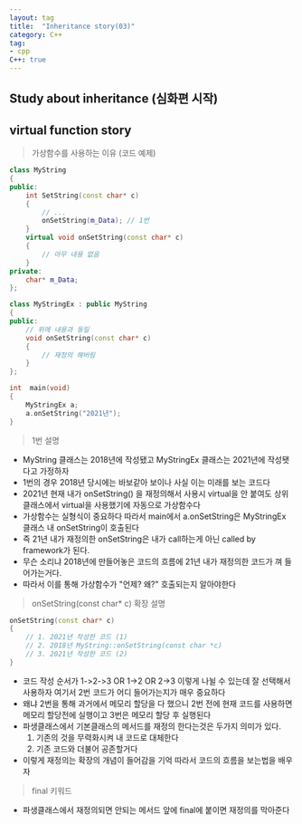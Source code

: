 ```yaml
---
layout: tag
title:  "Inheritance story(03)"
category: C++
tag:
- cpp
C++: true
---
```

## Study about inheritance (심화편 시작)

## virtual function story

> 가상함수를 사용하는 이유 (코드 예제)

```cpp
class MyString
{
public:
    int SetString(const char* c)
    {
        // ...
        onSetString(m_Data); // 1번
    }
    virtual void onSetString(const char* c)
    {
        // 아무 내용 없음
    }
private:
    char* m_Data;
};

class MyStringEx : public MyString
{
public:
    // 위에 내용과 동일
    void onSetString(const char* c)
    {
        // 재정의 해버림
    }
};

int  main(void)
{
    MyStringEx a;
    a.onSetString("2021년");
}
```

> 1번 설명

- MyString 클래스는 2018년에 작성됐고 MyStringEx 클래스는 2021년에 작성됏다고 가정하자
- 1번의 경우 2018년 당시에는 바보같아 보이나 사실 이는 미래를 보는 코드다
- 2021년 현재 내가 onSetString() 을 재정의해서 사용시 virtual을 안 붙여도 상위 클래스에서 virtual을 사용했기에 자동으로 가상함수다
- 가상함수는 실형식이 중요하다 따라서 main에서 a.onSetString은 MyStringEx 클래스 내 onSetString이 호출된다
- 즉 21년 내가 재정의한 onSetString은 내가 call하는게 아닌 called by framework가 된다.
- 무슨 소리냐 2018년에 만들어놓은 코드의 흐름에 21년 내가 재정의한 코드가 껴 들어가는거다.
- 따라서 이를 통해 가상함수가 "언제? 왜?" 호출되는지 알아야한다

> onSetString(const char* c) 확장 설명

```cpp
onSetString(const char* c)
{
    // 1. 2021년 작성한 코드 (1)
    // 2. 2018년 MyString::onSetString(const char *c)
    // 3. 2021년 작성한 코드 (2)
}
```

- 코드 작성 순서가 1->2->3 OR 1->2 OR 2->3 이렇게 나뉠 수 있는데 잘 선택해서 사용하자 여기서 2번 코드가 어디 들어가는지가 매우 중요하다
- 왜냐 2번을 통해 과거에서 메모리 할당을 다 했으니 2번 전에 현재 코드를 사용하면 메모리 할당전에 실행이고 3번은 메모리 할당 후 실행된다
- 파생클래스에서 기본클래스의 메서드를 재정의 한다는것은 두가지 의미가 있다.
    1. 기존의 것을 무력화시켜 내 코드로 대체한다
    2. 기존 코드와 더불어 공존할거다
- 이렇게 재정의는 확장의 개념이 들어감을 기억 따라서 코드의 흐름을 보는법을 배우자

> final 키워드

- 파생클래스에서 재정의되면 안되는 메서드 앞에 final에 붙이면 재정의를 막아준다